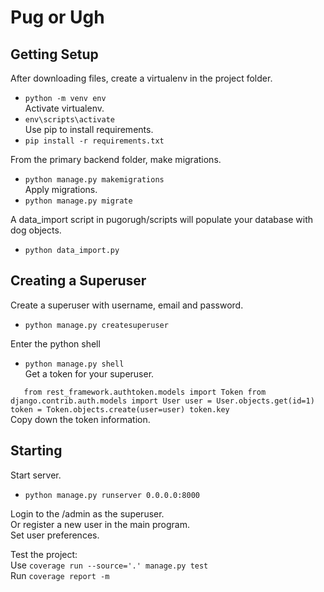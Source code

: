 # Pug or Ugh

## Getting Setup

After downloading files, create a virtualenv in the project folder.  
- `python -m venv env`  
Activate virtualenv.  
- `env\scripts\activate`  
Use pip to install requirements.  
- `pip install -r requirements.txt`  


From the primary backend folder, make migrations.  
- `python manage.py makemigrations`  
Apply migrations.  
- `python manage.py migrate`  

A data_import script in pugorugh/scripts will populate your database with dog objects.  
- `python data_import.py`  

## Creating a Superuser

Create a superuser with username, email and password.  
- `python manage.py createsuperuser`  

Enter the python shell  
- `python manage.py shell`  
Get a token for your superuser.  

`	from rest_framework.authtoken.models import Token
	from django.contrib.auth.models import User
	user = User.objects.get(id=1)
	token = Token.objects.create(user=user)
	token.key`  
Copy down the token information.

## Starting

Start server.  
- `python manage.py runserver 0.0.0.0:8000`  
  
Login to the /admin as the superuser.  
Or register a new user in the main program.  
Set user preferences.  
  
Test the project:  
Use `coverage run --source='.' manage.py test`  
Run `coverage report -m`  


